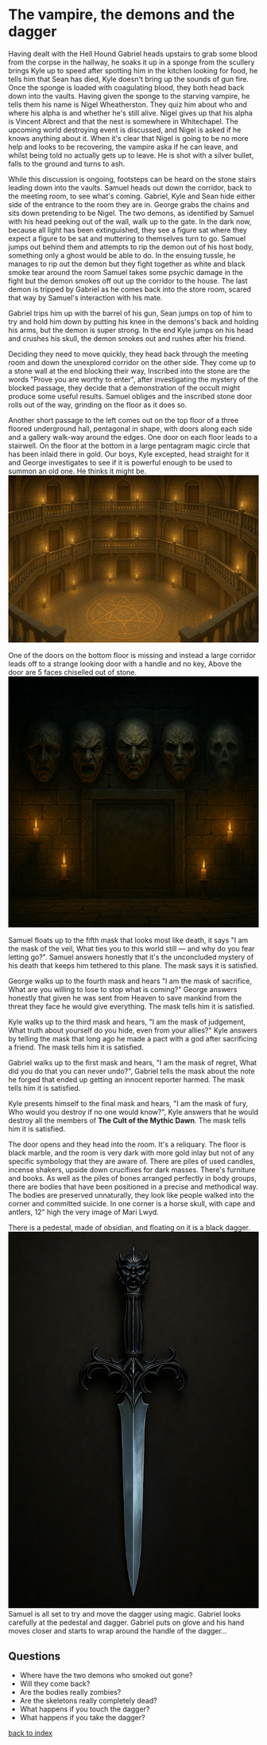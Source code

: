 # The vampire, the demons and the dagger

Having dealt with the Hell Hound Gabriel heads upstairs to grab some blood from the corpse in the hallway, he soaks it up in a sponge from the scullery brings Kyle up to speed after spotting him in the kitchen looking for food, he tells him that Sean has died, Kyle doesn't bring up the sounds of gun fire. Once the sponge is loaded with coagulating blood, they both head back down into the vaults. Having given the sponge to the starving vampire, he tells them his name is Nigel Wheatherston. They quiz him about who and where his alpha is and whether he's still alive. Nigel gives up that his alpha is Vincent Albrect and that the nest is somewhere in Whitechapel. The upcoming world destroying event is discussed, and Nigel is asked if he knows anything about it. When it's clear that Nigel is going to be no more help and looks to be recovering, the vampire aska if he can leave, and whilst being told no actually gets up to leave. He is shot with a silver bullet, falls to the ground and turns to ash.

While this discussion is ongoing, footsteps can be heard on the stone stairs leading down into the vaults. Samuel heads out down the corridor, back to the meeting room, to see what's coming. Gabriel, Kyle and Sean hide either side of the entrance to the room they are in. George grabs the chains and sits down pretending to be Nigel. The two demons, as identified by Samuel with his head peeking out of the wall, walk up to the gate. In the dark now, because all light has been extinguished, they see a figure sat where they expect a figure to be sat and muttering to themselves turn to go. Samuel jumps out behind them and attempts to rip the demon out of his host body, something only a ghost would be able to do. In the ensuing tussle, he manages to rip out the demon but they fight together as white and black smoke tear around the room Samuel takes some psychic damage in the fight but the demon smokes off out up the corridor to the house. The last demon is tripped by Gabriel as he comes back into the store room, scared that way by Samuel's interaction with his mate.

Gabriel trips him up with the barrel of his gun, Sean jumps on top of him to try and hold him down by putting his knee in the demons's back and holding his arms, but the demon is super strong. In the end Kyle jumps on his head and crushes his skull, the demon smokes out and rushes after his friend.

Deciding they need to move quickly, they head back through the meeting room and down the unexplored corridor on the other side. They come up to a stone wall at the end blocking their way, Inscribed into the stone are the words "Prove you are worthy to enter", after investigating the mystery of the blocked passage, they decide that a demonstration of the occult might produce some useful results. Samuel obliges and the inscribed stone door rolls out of the way, grinding on the floor as it does so.

Another short passage to the left comes out on the top floor of a three floored underground hall, pentagonal in shape, with doors along each side and a gallery walk-way around the edges. One door on each floor leads to a stairwell. On the floor at the bottom in a large pentagram magic circle that has been inlaid there in gold. Our boys, Kyle excepted, head straight for it and George investigates to see if it is powerful enough to be used to summon an old one. He thinks it might be.
![Hall with three floors and a magic circle](images/creepy-hall.png)

One of the doors on the bottom floor is missing and instead a large corridor leads off to a strange looking door with a handle and no key, Above the door are 5 faces chiselled out of stone.
![Strong door with five faces above it](images/door-of-many-faces.png)

Samuel floats up to the fifth mask that looks most like death, it says "I am the mask of the veil, What ties you to this world still — and why do you fear letting go?". Samuel answers honestly that it's the unconcluded mystery of his death that keeps him tethered to this plane. The mask says it is satisfied.

George walks up to the fourth mask and hears "I am the mask of sacrifice, What are you willing to lose to stop what is coming?" George answers honestly that given he was sent from Heaven to save mankind from the threat they face he would give everything. The mask tells him it is satisfied.

Kyle walks up to the third mask and hears, "I am the mask of judgement, What truth about yourself do you hide, even from your allies?" Kyle answers by telling the mask that long ago he made a pact with a god after sacrificing a friend. The mask tells him it is satisfied.

Gabriel walks up to the first mask and hears, "I am the mask of regret, What did you do that you can never undo?", Gabriel tells the mask about the note he forged that ended up getting an innocent reporter harmed. The mask tells him it is satisfied.

Kyle presents himself to the final mask and hears, "I am the mask of fury, Who would you destroy if no one would know?", Kyle answers that he would destroy all the members of **The Cult of the Mythic Dawn**. The mask tells him it is satisfied.

The door opens and they head into the room. It's a reliquary. The floor is black marble, and the room is very dark with more gold inlay but not of any specific symbology that they are aware of. There are piles of used candles, incense shakers, upside down crucifixes for dark masses. There's furniture and books. As well as the piles of bones arranged perfectly in body groups, there are bodies that have been positioned in a precise and methodical way. The bodies are preserved unnaturally, they look like people walked into the corner and committed suicide. In one corner is a horse skull, with cape and antlers, 12" high the very image of Mari Lwyd.

There is a pedestal, made of obsidian, and floating on it is a black dagger.
![The Ravenshade Dagger](images/dagger-dagger-dagger.jpeg)
Samuel is all set to try and move the dagger using magic. Gabriel looks carefully at the pedestal and dagger. Gabriel puts on glove and his hand moves closer and starts to wrap around the handle of the dagger...

## Questions
* Where have the two demons who smoked out gone?
* Will they come back?
* Are the bodies really zombies?
* Are the skeletons really completely dead?
* What happens if you touch the dagger?
* What happens if you take the dagger?

[back to index](index)